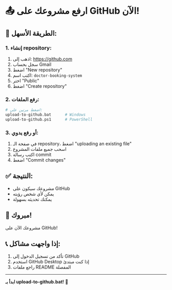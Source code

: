 # 📤 ارفع مشروعك على GitHub الآن!

## 🎯 الطريقة الأسهل:

### 1. إنشاء repository:
1. اذهب إلى: https://github.com
2. سجل بحساب Gmail
3. اضغط "New repository"
4. اكتب اسم: `doctor-booking-system`
5. اختر "Public"
6. اضغط "Create repository"

### 2. رفع الملفات:
```bash
# اضغط مرتين على:
upload-to-github.bat      # Windows
upload-to-github.ps1      # PowerShell
```

### 3. أو رفع يدوي:
1. في صفحة الـ repository، اضغط "uploading an existing file"
2. اسحب جميع ملفات المشروع
3. اكتب رسالة commit
4. اضغط "Commit changes"

## ✅ النتيجة:
- مشروعك سيكون على GitHub
- يمكن لأي شخص رؤيته
- يمكنك تحديثه بسهولة

## 🎉 مبروك!
مشروعك الآن على GitHub!

## 📞 إذا واجهت مشاكل:
1. تأكد من تسجيل الدخول إلى GitHub
2. استخدم GitHub Desktop إذا كنت مبتدئ
3. راجع ملفات README المفصلة

---

**ابدأ بـ upload-to-github.bat!** 🚀

